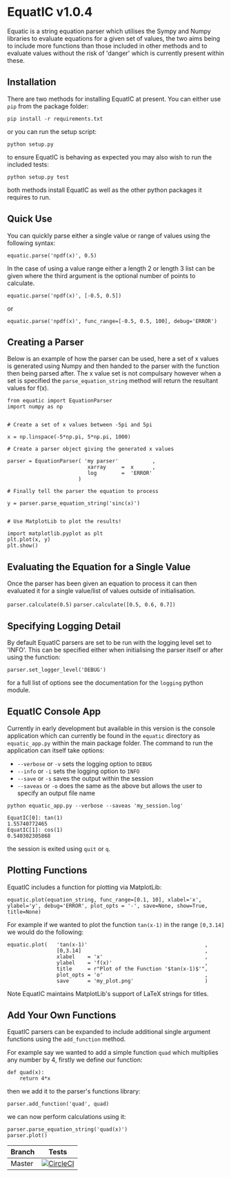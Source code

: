 # EquatIC v1.0.4
Equatic is a string equation parser which utilises the Sympy and Numpy libraries to evaluate equations for a given set of values, the two aims being to include more functions than those included in other methods and to evaluate values without the risk of 'danger' which is currently present within these. 

## Installation

There are two methods for installing EquatIC at present. You can either use `pip` from the package folder:

`pip install -r requirements.txt`

or you can run the setup script:

`python setup.py`

to ensure EquatIC is behaving as expected you may also wish to run the included tests:

`python setup.py test`

both methods install EquatIC as well as the other python packages it requires to run.

## Quick Use
You can quickly parse either a single value or range of values using the following syntax:

`equatic.parse('npdf(x)', 0.5)`

In the case of using a value range either a length 2 or length 3 list can be given where the third argument is the optional number of points to calculate.

`equatic.parse('npdf(x)', [-0.5, 0.5])`

or

`equatic.parse('npdf(x)', func_range=[-0.5, 0.5, 100], debug='ERROR')`

## Creating a Parser
Below is an example of how the parser can be used, here a set of x values is generated using Numpy and then handed to the parser with the function then being parsed after. The x value set is not compulsary however when a set is specified the `parse_equation_string` method will return the resultant values for f(x). 

```
from equatic import EquationParser      
import numpy as np


# Create a set of x values between -5pi and 5pi

x = np.linspace(-5*np.pi, 5*np.pi, 1000)

# Create a parser object giving the generated x values

parser = EquationParser( 'my parser'           ,
                          xarray     =  x      , 
                          log        =  'ERROR'
                       )

# Finally tell the parser the equation to process

y = parser.parse_equation_string('sinc(x)')


# Use MatplotLib to plot the results!

import matplotlib.pyplot as plt
plt.plot(x, y)
plt.show()
```

## Evaluating the Equation for a Single Value
Once the parser has been given an equation to process it can then evaluated it for a single value/list of values outside of initialisation.

`parser.calculate(0.5)`
`parser.calculate([0.5, 0.6, 0.7])`

## Specifying Logging Detail
By default EquatIC parsers are set to be run with the logging level set to 'INFO'. This can be specified either when initialising the parser itself or after using the function:

`parser.set_logger_level('DEBUG')`

for a full list of options see the documentation for the `logging` python module.

## EquatIC Console App
Currently in early development but available in this version is the console application which can currently be found in the `equatic` directory as `equatic_app.py` within the main package folder. The command to run the application can itself take options:

- `--verbose` or `-v` sets the logging option to `DEBUG`
- `--info` or `-i` sets the logging option to `INFO`
- `--save` or `-s` saves the output within the session
- `--saveas` or `-o` does the same as the above but allows the user to specify an output file name

`python equatic_app.py --verbose --saveas 'my_session.log'`

```
EquatIC[0]: tan(1)
1.55740772465
EquatIC[1]: cos(1)
0.540302305868
```

the session is exited using `quit` or `q`.

## Plotting Functions
EquatIC includes a function for plotting via MatplotLib:
```
equatic.plot(equation_string, func_range=[0.1, 10], xlabel='x', ylabel='y', debug='ERROR', plot_opts = '-', save=None, show=True, title=None)
```
For example if we wanted to plot the function `tan(x-1)` in the range `[0,3.14]` we would do the following:
```
equatic.plot(   'tan(x-1)'                                      , 
                [0,3.14]                                        ,
                xlabel    = 'x'                                 ,
                ylabel    = 'f(x)'                              , 
                title     = r"Plot of the Function '$tan(x-1)$'",
                plot_opts = 'o'                                 , 
                save      = 'my_plot.png'                       )
```
Note EquatIC maintains MatplotLib's support of LaTeX strings for titles.

## Add Your Own Functions
EquatIC parsers can be expanded to include additional single argument functions using the `add_function` method. 

For example say we wanted to add a simple function `quad` which multiplies any number by 4, firstly we define our function:
```
def quad(x):
    return 4*x
```
then we add it to the parser's functions library:
```
parser.add_function('quad', quad)
```
we can now perform calculations using it:
```
parser.parse_equation_string('quad(x)')
parser.plot()
```
| Branch  | Tests |
|---|---|
| Master | [![CircleCI](https://circleci.com/gh/artemis-beta/equatic/tree/master.svg?style=svg)](https://circleci.com/gh/artemis-beta/equatic/tree/master)|
